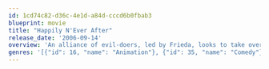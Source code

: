 ```yaml
---
id: 1cd74c82-d36c-4e1d-a84d-cccd6b0fbab3
blueprint: movie
title: "Happily N'Ever After"
release_date: '2006-09-14'
overview: 'An alliance of evil-doers, led by Frieda, looks to take over Fairy Tale Land. But when Ella realizes her stepmother is out to ruin her storybook existence, she takes a dramatic turn and blossoms into the leader of the resistance effort.'
genres: '[{"id": 16, "name": "Animation"}, {"id": 35, "name": "Comedy"}, {"id": 10751, "name": "Family"}, {"id": 14, "name": "Fantasy"}, {"id": 878, "name": "Science Fiction"}]'
---
```

